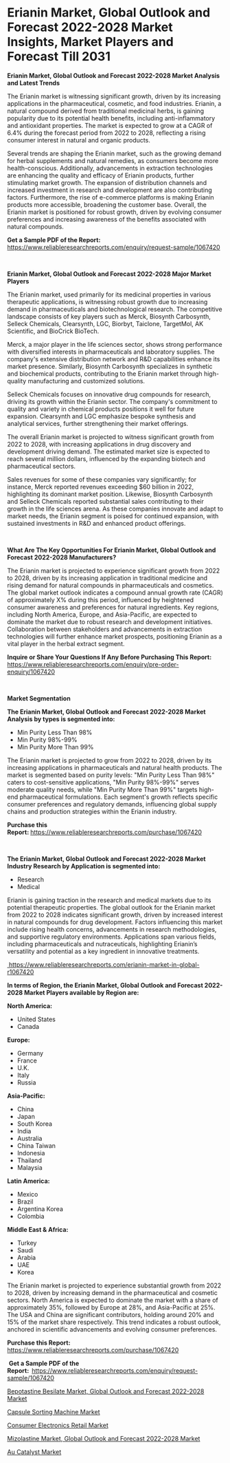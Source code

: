 <p><h1>Erianin Market, Global Outlook and Forecast 2022-2028 Market Insights, Market Players and Forecast Till 2031</h1></p><p><strong>Erianin Market, Global Outlook and Forecast 2022-2028 Market Analysis and Latest Trends</strong></p>
<p><p>The Erianin market is witnessing significant growth, driven by its increasing applications in the pharmaceutical, cosmetic, and food industries. Erianin, a natural compound derived from traditional medicinal herbs, is gaining popularity due to its potential health benefits, including anti-inflammatory and antioxidant properties. The market is expected to grow at a CAGR of 6.4% during the forecast period from 2022 to 2028, reflecting a rising consumer interest in natural and organic products.</p><p>Several trends are shaping the Erianin market, such as the growing demand for herbal supplements and natural remedies, as consumers become more health-conscious. Additionally, advancements in extraction technologies are enhancing the quality and efficacy of Erianin products, further stimulating market growth. The expansion of distribution channels and increased investment in research and development are also contributing factors. Furthermore, the rise of e-commerce platforms is making Erianin products more accessible, broadening the customer base. Overall, the Erianin market is positioned for robust growth, driven by evolving consumer preferences and increasing awareness of the benefits associated with natural compounds.</p></p>
<p><strong>Get a Sample PDF of the Report:&nbsp;</strong> <a href="https://www.reliableresearchreports.com/enquiry/request-sample/1067420">https://www.reliableresearchreports.com/enquiry/request-sample/1067420</a></p>
<p>&nbsp;</p>
<p><strong>Erianin Market, Global Outlook and Forecast 2022-2028 Major Market Players</strong></p>
<p><p>The Erianin market, used primarily for its medicinal properties in various therapeutic applications, is witnessing robust growth due to increasing demand in pharmaceuticals and biotechnological research. The competitive landscape consists of key players such as Merck, Biosynth Carbosynth, Selleck Chemicals, Clearsynth, LGC, Biorbyt, Taiclone, TargetMol, AK Scientific, and BioCrick BioTech.</p><p>Merck, a major player in the life sciences sector, shows strong performance with diversified interests in pharmaceuticals and laboratory supplies. The company's extensive distribution network and R&D capabilities enhance its market presence. Similarly, Biosynth Carbosynth specializes in synthetic and biochemical products, contributing to the Erianin market through high-quality manufacturing and customized solutions.</p><p>Selleck Chemicals focuses on innovative drug compounds for research, driving its growth within the Erianin sector. The company's commitment to quality and variety in chemical products positions it well for future expansion. Clearsynth and LGC emphasize bespoke synthesis and analytical services, further strengthening their market offerings.</p><p>The overall Erianin market is projected to witness significant growth from 2022 to 2028, with increasing applications in drug discovery and development driving demand. The estimated market size is expected to reach several million dollars, influenced by the expanding biotech and pharmaceutical sectors.</p><p>Sales revenues for some of these companies vary significantly; for instance, Merck reported revenues exceeding $60 billion in 2022, highlighting its dominant market position. Likewise, Biosynth Carbosynth and Selleck Chemicals reported substantial sales contributing to their growth in the life sciences arena. As these companies innovate and adapt to market needs, the Erianin segment is poised for continued expansion, with sustained investments in R&D and enhanced product offerings.</p></p>
<p>&nbsp;</p>
<p><strong>What Are The Key Opportunities For Erianin Market, Global Outlook and Forecast 2022-2028 Manufacturers?</strong></p>
<p><p>The Erianin market is projected to experience significant growth from 2022 to 2028, driven by its increasing application in traditional medicine and rising demand for natural compounds in pharmaceuticals and cosmetics. The global market outlook indicates a compound annual growth rate (CAGR) of approximately X% during this period, influenced by heightened consumer awareness and preferences for natural ingredients. Key regions, including North America, Europe, and Asia-Pacific, are expected to dominate the market due to robust research and development initiatives. Collaboration between stakeholders and advancements in extraction technologies will further enhance market prospects, positioning Erianin as a vital player in the herbal extract segment.</p></p>
<p><strong>Inquire or Share Your Questions If Any Before Purchasing This Report:</strong> <a href="https://www.reliableresearchreports.com/enquiry/pre-order-enquiry/1067420">https://www.reliableresearchreports.com/enquiry/pre-order-enquiry/1067420</a></p>
<p>&nbsp;</p>
<p><strong>Market Segmentation</strong></p>
<p><strong>The Erianin Market, Global Outlook and Forecast 2022-2028 Market Analysis by types is segmented into:</strong></p>
<p><ul><li>Min Purity Less Than 98%</li><li>Min Purity 98%-99%</li><li>Min Purity More Than 99%</li></ul></p>
<p><p>The Erianin market is projected to grow from 2022 to 2028, driven by its increasing applications in pharmaceuticals and natural health products. The market is segmented based on purity levels: "Min Purity Less Than 98%" caters to cost-sensitive applications, "Min Purity 98%-99%" serves moderate quality needs, while "Min Purity More Than 99%" targets high-end pharmaceutical formulations. Each segment's growth reflects specific consumer preferences and regulatory demands, influencing global supply chains and production strategies within the Erianin industry.</p></p>
<p><strong>Purchase this Report:&nbsp;</strong><a href="https://www.reliableresearchreports.com/purchase/1067420">https://www.reliableresearchreports.com/purchase/1067420</a></p>
<p>&nbsp;</p>
<p><strong>The Erianin Market, Global Outlook and Forecast 2022-2028 Market Industry Research by Application is segmented into:</strong></p>
<p><ul><li>Research</li><li>Medical</li></ul></p>
<p><p>Erianin is gaining traction in the research and medical markets due to its potential therapeutic properties. The global outlook for the Erianin market from 2022 to 2028 indicates significant growth, driven by increased interest in natural compounds for drug development. Factors influencing this market include rising health concerns, advancements in research methodologies, and supportive regulatory environments. Applications span various fields, including pharmaceuticals and nutraceuticals, highlighting Erianin’s versatility and potential as a key ingredient in innovative treatments.</p></p>
<p><a href="https://www.reliableresearchreports.com/erianin-market-in-global-r1067420">&nbsp;https://www.reliableresearchreports.com/erianin-market-in-global-r1067420</a></p>
<p><strong>In terms of Region, the Erianin Market, Global Outlook and Forecast 2022-2028 Market Players available by Region are:</strong></p>
<p>
    <p> <strong> North America: </strong>
        <ul>
            <li>United States</li>
            <li>Canada</li>
        </ul>
        </p> 
    <p> <strong> Europe: </strong>
        <ul>
            <li>Germany</li>
            <li>France</li>
            <li>U.K.</li>
            <li>Italy</li>
            <li>Russia</li>
        </ul>
        </p> 
    <p> <strong> Asia-Pacific: </strong>
        <ul>
            <li>China</li>
            <li>Japan</li>
            <li>South Korea</li>
            <li>India</li>
            <li>Australia</li>
            <li>China Taiwan</li>
            <li>Indonesia</li>
            <li>Thailand</li>
            <li>Malaysia</li>
        </ul>
        </p> 
    <p> <strong> Latin America: </strong>
        <ul>
            <li>Mexico</li>
            <li>Brazil</li>
            <li>Argentina Korea</li>
            <li>Colombia</li>
        </ul>
        </p> 
    <p> <strong> Middle East & Africa: </strong>
        <ul>
            <li>Turkey</li>
            <li>Saudi</li>
            <li>Arabia</li>
            <li>UAE</li>
            <li>Korea</li>
        </ul>
    </p>
    </p>
<p><p>The Erianin market is projected to experience substantial growth from 2022 to 2028, driven by increasing demand in the pharmaceutical and cosmetic sectors. North America is expected to dominate the market with a share of approximately 35%, followed by Europe at 28%, and Asia-Pacific at 25%. The USA and China are significant contributors, holding around 20% and 15% of the market share respectively. This trend indicates a robust outlook, anchored in scientific advancements and evolving consumer preferences.</p></p>
<p><strong>Purchase this Report: </strong><a href="https://www.reliableresearchreports.com/purchase/1067420">https://www.reliableresearchreports.com/purchase/1067420</a></p>
<p>&nbsp;<strong>Get a Sample PDF of the Report:&nbsp;&nbsp;</strong><a href="https://www.reliableresearchreports.com/enquiry/request-sample/1067420">https://www.reliableresearchreports.com/enquiry/request-sample/1067420</a></p>
<p><strong></strong></p>
<p><p><a href="https://github.com/RunaHaque64/Market-Research-Report-List-1/blob/main/bepotastine-besilate-market-global-outlook-and-forecast-2022-2028-market.md">Bepotastine Besilate Market, Global Outlook and Forecast 2022-2028 Market</a></p><p><a href="https://www.linkedin.com/pulse/how-capsule-sorting-machine-market-evolved-key-trends-regional-mpwsf?trackingId=HARLszLuTdyn1Q8%2Fy11FSw%3D%3D">Capsule Sorting Machine Market</a></p><p><a href="https://www.linkedin.com/pulse/consumer-electronics-retail-market-revolution-2024-2031-trends-y3ynf?trackingId=G2pXaxgjQ%2B6YZCfECIOOUg%3D%3D">Consumer Electronics Retail Market</a></p><p><a href="https://github.com/mauripalmi/Market-Research-Report-List-5/blob/main/mizolastine-market-global-outlook-and-forecast-2022-2028-market.md">Mizolastine Market, Global Outlook and Forecast 2022-2028 Market</a></p><p><a href="https://issuu.com/reportprime-2/docs/au-catalyst-market-size-2030.pptx_5d30a676c29050">Au Catalyst Market</a></p></p>